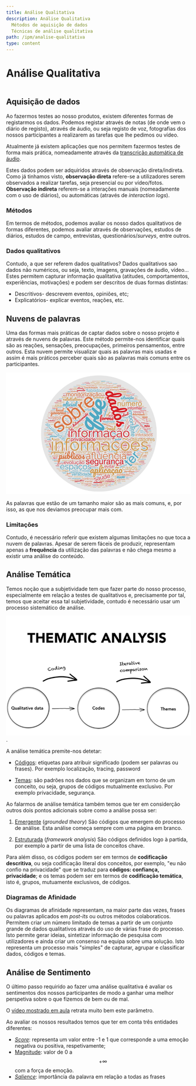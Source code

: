 ```yaml
---
title: Análise Qualitativa
description: Análise Qualitativa
  Métodos de aquisição de dados
  Técnicas de análise qualitativa
path: /ipm/analise-qualitativa
type: content
---
```


# Análise Qualitativa

```toc

```

## Aquisição de dados

Ao fazermos testes ao nosso produtos, existem diferentes formas de registarmos os dados. Podemos registar através de notas (de onde vem o diário de registo), através de áudio, ou seja registo de voz, fotografias dos nossos participantes a realizarem as tarefas que lhe pedimos ou vídeo.

Atualmente já existem aplicações que nos permitem fazermos testes de forma mais prática, nomeadamente através da [transcrição automática de áudio](color:pink).

Estes dados podem ser adquiridos através de observação direta/indireta. Como já tinhamos visto, **observação direta** refere-se a utilizadores serem observados a realizar tarefas, seja presencial ou por vídeo/fotos. **Observação indireta** referem-se a interações manuais (nomeadamente com o uso de diários), ou automáticas (através de _interaction logs_).

### Métodos

Em termos de métodos, podemos avaliar os nosso dados qualitativos de formas diferentes, podemos avaliar através de observações, estudos de diários, estudos de campo, entrevistas, questionários/_surveys_, entre outros.

### Dados qualitativos

Contudo, a que ser referem dados qualitativos? Dados qualitativos sao dados não numéricos, ou seja, texto, imagens, gravações de áudio, vídeo... Estes permitem capturar informação qualitativa (atitudes, comportamentos, experiências, motivações) e podem ser descritos de duas formas distintas:

- Descritivos- descrevem eventos, opiniões, etc;
- Explicatórios- explicar eventos, reações, etc.

## Nuvens de palavras

Uma das formas mais práticas de captar dados sobre o nosso projeto é através de nuvens de palavras. Este método permite-nos identificar quais são as reações, sensações, preocupações, primeiros pensamentos, entre outros. Esta nuvem permite visualizar quais as palavras mais usadas e assim é mais práticos perceber quais são as palavras mais comuns entre os participantes.

![Nuvem de palavras](./assets/0007-nuvem-de-palavras.png#dark=4)

As palavras que estão de um tamanho maior são as mais comuns, e, por isso, as que nos deviamos preocupar mais com.

### Limitações

Contudo, é necessário referir que existem algumas limitações no que toca a nuvem de palavras. Apesar de serem fáceis de produzir, representam apenas a **frequência** da utilização das palavras e não chega mesmo a existir uma anãlise do conteúdo.

## Análise Temática

Temos noção que a subjetividade tem que fazer parte do nosso processo, especialmente em relação a testes de qualitativos e, precisamente por tal, temos que aceitar essa tal subjetividade, contudo é necessário usar um processo sistemático de análise.

![Análise temática](./assets/0007-analise-tematica.png#dark=3).

A análise temática premite-nos detetar:

- [Códigos](color:pink): etiquetas para atribuir significado (podem ser palavras ou frases). Por exemplo localização, tracing, password

- [Temas](color:pink): são padrões nos dados que se organizam em torno de um conceito, ou seja, grupos de códigos mutualmente exclusivo. Por exemplo privacidade, segurança.

Ao falarmos de análise temática também temos que ter em considerção outros dois pontos adicionais sobre como a análise possa ser:

1. [Emergente](color:orange) (_grounded theory_)
   São códigos que emergem do processo de análise. Esta análise começa sempre com uma página em branco.

2. [Estruturada](color:orange) (_framework analysis_)
   São códigos definidos logo à partida, por exemplo a partir de uma lista de conceitos chave.

Para além disso, os códigos podem ser em termos de **codificação descritiva**, ou seja codificação literal dos conceitos, por exemplo, "eu não confio na privacidade" que se traduz para **códigos: confiança, privacidade**; e os temas podem ser em termos de **codificação temática**, isto é, grupos, mutuamente exclusivos, de códigos.

### Diagramas de Afinidade

Os diagramas de afinidade representam, na maior parte das vezes, frases ou palavras aplicados em _post-its_ ou outros métodos colaboraticos. Permitem criar um número limitado de temas a partir de um conjunto grande de dados qualitativos através do uso de várias frase do processo. Isto permite gerar ideias, sintetizar informação de pesquisa com utilizadores e ainda criar um consenso na equipa sobre uma solução. Isto representa um processo mais "simples" de capturar, agrupar e classificar dados, códigos e temas.

## Análise de Sentimento

O último passo requirido ao fazer uma análise qualitativa é avaliar os sentimentos dos nossos participantes de modo a ganhar uma melhor perspetiva sobre o que fizemos de bem ou de mal.

O [vídeo mostrado em aula](https://youtu.be/5yZY6fftKPk) retrata muito bem este parâmetro.

Ao avaliar os nossos resultados temos que ter em conta três entidades diferentes:

- [_Score_](color:pink): representa um valor entre -1 e 1 que corresponde a uma emoção negativa ou positiva, respetivamente;
- [Magnitude](color:pink): valor de 0 a $$+\infty$$ com a força de emoção.
- [_Salience_](color:pink): importância da palavra em relação a todas as frases
